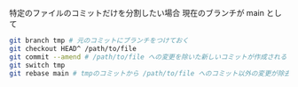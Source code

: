 特定のファイルのコミットだけを分割したい場合
現在のブランチが main として

```sh
git branch tmp # 元のコミットにブランチをつけておく
git checkout HEAD^ /path/to/file
git commit --amend # /path/to/file への変更を除いた新しいコミットが作成される
git switch tmp
git rebase main # tmpのコミットから /path/to/file へのコミット以外の変更が除去されたコミットができる
```

